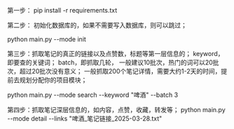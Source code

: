 第一步：
pip install -r requirements.txt

第二步：
初始化数据库的，如果不需要写入数据库，则可以跳过；

python main.py --mode init

第三步：抓取笔记的真正的链接以及点赞数，标题等第一层信息的；
keyword，即要查的关键词； batch，即抓取几轮， 一般建议10批次，热门的词可以20批次，超过20批次没有意义；
一般抓取200个笔记详情，需要大约1-2天的时间，提前去规划分配你的项目模块；

python main.py --mode search --keyword "啤酒" --batch 3

第四步：抓取笔记深层信息的，如内容，点赞，收藏，转发等；
python main.py --mode detail --links "啤酒_笔记链接_2025-03-28.txt"
